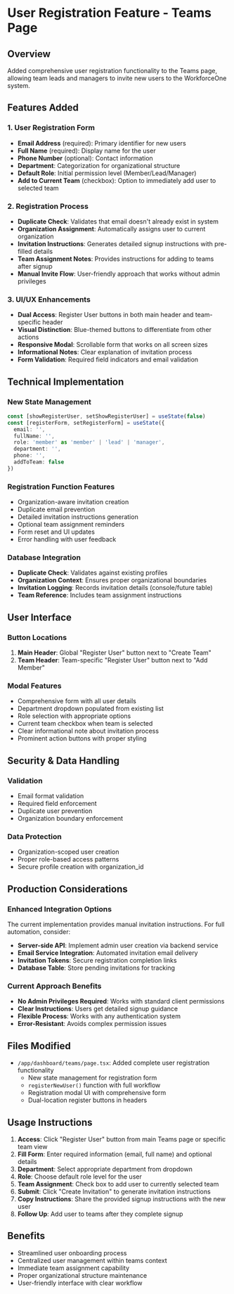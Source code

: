 # User Registration Feature - Teams Page

## Overview
Added comprehensive user registration functionality to the Teams page, allowing team leads and managers to invite new users to the WorkforceOne system.

## Features Added

### 1. User Registration Form
- **Email Address** (required): Primary identifier for new users
- **Full Name** (required): Display name for the user
- **Phone Number** (optional): Contact information
- **Department**: Categorization for organizational structure
- **Default Role**: Initial permission level (Member/Lead/Manager)
- **Add to Current Team** (checkbox): Option to immediately add user to selected team

### 2. Registration Process
- **Duplicate Check**: Validates that email doesn't already exist in system
- **Organization Assignment**: Automatically assigns user to current organization
- **Invitation Instructions**: Generates detailed signup instructions with pre-filled details
- **Team Assignment Notes**: Provides instructions for adding to teams after signup
- **Manual Invite Flow**: User-friendly approach that works without admin privileges

### 3. UI/UX Enhancements
- **Dual Access**: Register User buttons in both main header and team-specific header
- **Visual Distinction**: Blue-themed buttons to differentiate from other actions
- **Responsive Modal**: Scrollable form that works on all screen sizes
- **Informational Notes**: Clear explanation of invitation process
- **Form Validation**: Required field indicators and email validation

## Technical Implementation

### New State Management
```typescript
const [showRegisterUser, setShowRegisterUser] = useState(false)
const [registerForm, setRegisterForm] = useState({
  email: '',
  fullName: '',
  role: 'member' as 'member' | 'lead' | 'manager',
  department: '',
  phone: '',
  addToTeam: false
})
```

### Registration Function Features
- Organization-aware invitation creation
- Duplicate email prevention
- Detailed invitation instructions generation
- Optional team assignment reminders
- Form reset and UI updates
- Error handling with user feedback

### Database Integration
- **Duplicate Check**: Validates against existing profiles
- **Organization Context**: Ensures proper organizational boundaries
- **Invitation Logging**: Records invitation details (console/future table)
- **Team Reference**: Includes team assignment instructions

## User Interface

### Button Locations
1. **Main Header**: Global "Register User" button next to "Create Team"
2. **Team Header**: Team-specific "Register User" button next to "Add Member"

### Modal Features
- Comprehensive form with all user details
- Department dropdown populated from existing list
- Role selection with appropriate options
- Current team checkbox when team is selected
- Clear informational note about invitation process
- Prominent action buttons with proper styling

## Security & Data Handling

### Validation
- Email format validation
- Required field enforcement
- Duplicate user prevention
- Organization boundary enforcement

### Data Protection
- Organization-scoped user creation
- Proper role-based access patterns
- Secure profile creation with organization_id

## Production Considerations

### Enhanced Integration Options
The current implementation provides manual invitation instructions. For full automation, consider:
- **Server-side API**: Implement admin user creation via backend service
- **Email Service Integration**: Automated invitation email delivery
- **Invitation Tokens**: Secure registration completion links
- **Database Table**: Store pending invitations for tracking

### Current Approach Benefits
- **No Admin Privileges Required**: Works with standard client permissions
- **Clear Instructions**: Users get detailed signup guidance
- **Flexible Process**: Works with any authentication system
- **Error-Resistant**: Avoids complex permission issues

## Files Modified
- `/app/dashboard/teams/page.tsx`: Added complete user registration functionality
  - New state management for registration form
  - `registerNewUser()` function with full workflow
  - Registration modal UI with comprehensive form
  - Dual-location register buttons in headers

## Usage Instructions

1. **Access**: Click "Register User" button from main Teams page or specific team view
2. **Fill Form**: Enter required information (email, full name) and optional details
3. **Department**: Select appropriate department from dropdown
4. **Role**: Choose default role level for the user
5. **Team Assignment**: Check box to add user to currently selected team
6. **Submit**: Click "Create Invitation" to generate invitation instructions
7. **Copy Instructions**: Share the provided signup instructions with the new user
8. **Follow Up**: Add user to teams after they complete signup

## Benefits
- Streamlined user onboarding process
- Centralized user management within teams context
- Immediate team assignment capability
- Proper organizational structure maintenance
- User-friendly interface with clear workflow